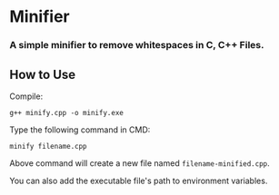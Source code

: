 # Minifier

### A simple minifier to remove whitespaces in C, C++ Files.

## How to Use
Compile:
```
g++ minify.cpp -o minify.exe
```

Type the following command in CMD:

```
minify filename.cpp
```

Above command will create a new file named `filename-minified.cpp`.

You can also add the executable file's path to environment variables.